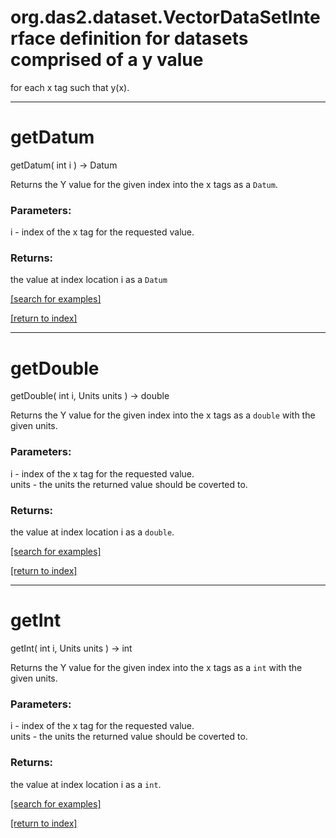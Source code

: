 # org.das2.dataset.VectorDataSetInterface definition for datasets comprised of a y value
 for each x tag such that y(x).
***
<a name="getDatum"></a>
# getDatum
getDatum( int i ) &rarr; Datum

Returns the Y value for the given index into the x tags as a
 <code>Datum</code>.

### Parameters:
i - index of the x tag for the requested value.

### Returns:
the value at index location i as a <code>Datum</code>

<a href="https://github.com/autoplot/dev/search?q=getDatum&unscoped_q=getDatum">[search for examples]</a>

<a href="https://github.com/autoplot/documentation/blob/master/javadoc/index-all.md">[return to index]</a>

***
<a name="getDouble"></a>
# getDouble
getDouble( int i, Units units ) &rarr; double

Returns the Y value for the given index into the x tags as a
 <code>double</code> with the given units.

### Parameters:
i - index of the x tag for the requested value.
<br>units - the units the returned value should be coverted to.

### Returns:
the value at index location i as a <code>double</code>.

<a href="https://github.com/autoplot/dev/search?q=getDouble&unscoped_q=getDouble">[search for examples]</a>

<a href="https://github.com/autoplot/documentation/blob/master/javadoc/index-all.md">[return to index]</a>

***
<a name="getInt"></a>
# getInt
getInt( int i, Units units ) &rarr; int

Returns the Y value for the given index into the x tags as a
 <code>int</code> with the given units.

### Parameters:
i - index of the x tag for the requested value.
<br>units - the units the returned value should be coverted to.

### Returns:
the value at index location i as a <code>int</code>.

<a href="https://github.com/autoplot/dev/search?q=getInt&unscoped_q=getInt">[search for examples]</a>

<a href="https://github.com/autoplot/documentation/blob/master/javadoc/index-all.md">[return to index]</a>


